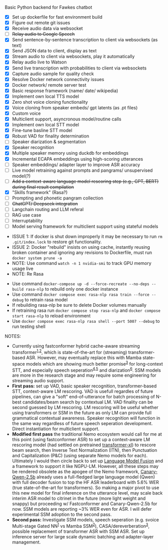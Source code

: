 Basic Python backend for Fawkes chatbot

- [X] Set up dockerfile for fast environment build
- [X] Figure out remote git issues
- [X] Receive audio data via websocket
- [ ] ~~Relay audio to Google Speech~~
- [X] Send sentence-by-sentence transcription to client via websockets (as text)
- [X] Send JSON data to client, display as text
- [X] Stream audio to client via websockets, play it automatically
- [X] Relay audio live to Watson
- [X] Send live transcription with probabilities to client via websockets
- [X] Capture audio sample for quality check
- [X] Resolve Docker network connectivity issues
- [X] Docker network/ remote server test
- [X] Basic response framework (name/ date/ wikipedia)
- [X] Implement own local TTS model
- [X] Zero shot voice cloning functionality
- [X] Voice cloning from speaker embeds/ gpt latents (as .pt files)
- [X] Custom voice
- [X] Multiclient support, asyncronous model/routine calls
- [X] Implement own local STT model
- [X] Fine-tune basline STT model
- [X] Robust VAD for finality determination
- [ ] Speaker diarization & segmentation
- [X] Speaker recognition
- [X] Multiple speaker memory using duckdb for embeddings
- [X] Incremental ECAPA embeddings using high-scoring utterances
- [ ] Speaker embeddings/ adapter layer to improve ASR accuracy
- [ ] Live model retraining against prompts and pangrams/ unsupervised model(?)
- [ ] ~~Add a context-aware language model rescoring step (e.g., GPT, BERT) during final result compilation~~
- [X] "Skills framework" (Rasa?)
- [ ] Prompting and phonetic pangram collection
- [ ] ~~ChatGPT/ Deepseek integration~~
- [ ] Langchain routing and LLM referal
- [ ] RAG use case
- [ ] Interruptability
- [ ] Model serving framework for multiclient support using stateful models

* ISSUE 1: If docker is shut down improperly it may be necessary to run `rm .git/index.lock` to restore git functionality.
* ISSUE 2: Docker "rebuild" insists on using cache, instantly reusing broken container and ignoring any revisions to Dockerfile, must run `docker system prune -a`
* NOTE: Use command `watch -n 1 nvidia-smi` to track GPU memory usage live
* NOTE: Re Rasa
- Use command `docker-compose up -d --force-recreate --no-deps --build rasa-nlp` to rebuild only one docker instance
- Use command `docker compose exec rasa-nlp rasa train --force --debug` to retrain rasa model
- If rebuilding rasa-nlp be sure to delete Docker volumes manually
- If retraining rasa run `docker compose stop rasa-nlp` and `docker compose start rasa-nlp` to reload environment
- Use `docker compose exec rasa-nlp rasa shell --port 5007 --debug` to run testing shell

NOTES:
* Currently using fastconformer hybrid cache-aware streaming transformer<sup>[1](https://huggingface.co/nvidia/stt_en_fastconformer_hybrid_large_streaming_multi),[2](https://arxiv.org/abs/2312.17279)</sup>, which is state-of-the-art for (streaming) transformer-based ASR. However, may eventually replace this with Mamba state-space models which are showing much better promise<sup>[3](https://arxiv.org/abs/2407.09732)</sup> for long-context STT, and especially speech seperation<sup>[4](https://arxiv.org/html/2410.06459v2),[5](https://arxiv.org/abs/2403.18257)</sup> and diarization<sup>[6](https://www.researchgate.net/publication/384770025_Mamba-based_Segmentation_Model_for_Speaker_Diarization)</sup>. SSM models are more in the research stage and may require some engineering for streaming audio support.
* **First pass:** set up VAD, basic speaker recognition, transformer-based STT, context-aware LM rescoring. VAD is usefull regardles of future pipelines, can give a "soft" end-of-utterance for batch processing of N-best candidates/beam search by contextual LM. VAD finality can be second guessed by LM rescoring. LM rescoring will be useful whether using transformers or SSM in the future as only LM can provide full grammatical contextual awareness. Speaker recognition will function in the same way regardless of future speech seperation development. Direct instantiation for multiclient support.
* **Modified first pass** the traditional Nemo ecosystem would call for me at this point (using fastconformer ASR) to set up a context-aware LM rescoring model (had settled on pretrained [transformer-xl](https://huggingface.co/transfo-xl/transfo-xl-wt103/tree/main)) to rescore beam search, then Inverse Text Normalization (ITN), then Punctuation and Capitalization (P&C) (using separate Nemo models for each). Ultimately I would then circle back to set up [Language Model Fusion](https://docs.nvidia.com/nemo-framework/user-guide/latest/nemotoolkit/asr/asr_language_modeling_and_customization.html) and a framework to support it like NGPU-LM. However, all these steps may be rendered obsolete as the apogee of the Nemo framework, [Canary-Qwen-2.5b](https://huggingface.co/nvidia/canary-qwen-2.5b) already uses a full-fledged large language model (Qwen) with full decoder fusion to top the HF ASR leaderboard with 5.6% WER (true state-of-the-art for transformers). So making a major pivot to use this new model for final inference on the utterance level, may scale back interim ASR model to citrinet in the future (more light weight and snappy) but proceeding w/ Fastconformer and Canary-Qwen-2.5b for now. SSM models are reporting ~3% WER even for ASR. I will defer experimental SSM adoption to the second pass.
* **Second pass:** Investigate SSM models, speech seperation (e.g. svoice Multi-stage Gated NN<sup>[1](https://github.com/facebookresearch/svoice)</sup> vs Mamba SSM<sup>[2](https://github.com/xi-j/Mamba-TasNet)</sup>), CASA/dereverberation<sup>[3](https://pmc.ncbi.nlm.nih.gov/articles/PMC7473777/)</sup>, possible replacement of transformer ASR with SSM ASR. Set up inference server for large scale dynamic batching and adapter-layer management.
